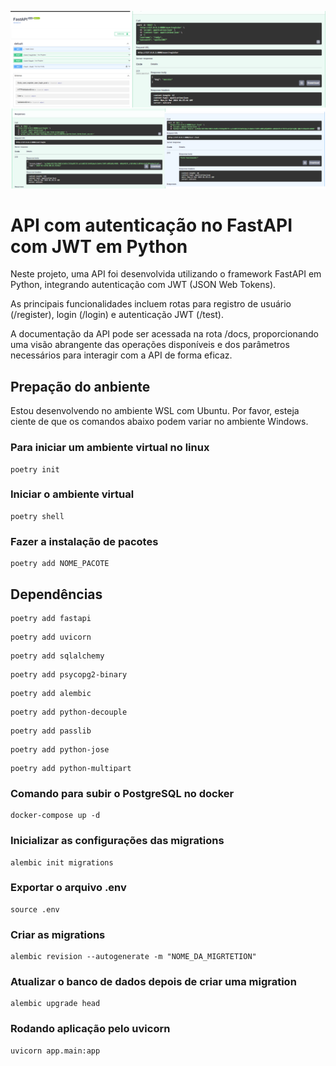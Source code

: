 ![Imagem do projeto](src/img/img.png)

# API com autenticação no FastAPI com JWT em Python
Neste projeto, uma API foi desenvolvida utilizando o framework FastAPI em Python, integrando autenticação com JWT (JSON Web Tokens). 

As principais funcionalidades incluem rotas para registro de usuário (/register), login (/login) e autenticação JWT (/test). 

A documentação da API pode ser acessada na rota /docs, proporcionando uma visão abrangente das operações disponíveis e dos parâmetros necessários para interagir com a API de forma eficaz.

## Prepação do anbiente
Estou desenvolvendo no ambiente WSL com Ubuntu. Por favor, esteja ciente de que os comandos abaixo podem variar no ambiente Windows.

### Para iniciar um ambiente virtual no linux
````
poetry init
````
### Iniciar o ambiente virtual
````
poetry shell
````
### Fazer a instalação de pacotes
````
poetry add NOME_PACOTE
````

## Dependências
````
poetry add fastapi
````
````
poetry add uvicorn
````
````
poetry add sqlalchemy
````
````
poetry add psycopg2-binary
````
````
poetry add alembic
````
````
poetry add python-decouple
````
````
poetry add passlib
````
````
poetry add python-jose
````
````
poetry add python-multipart
````

### Comando para subir o PostgreSQL no docker
````
docker-compose up -d
````
### Inicializar as configurações das migrations
````
alembic init migrations
````
### Exportar o arquivo .env
````
source .env
````
### Criar as migrations
````
alembic revision --autogenerate -m "NOME_DA_MIGRTETION"
````
### Atualizar o banco de dados depois de criar uma migration
````
alembic upgrade head
````
### Rodando aplicação pelo uvicorn
````
uvicorn app.main:app
````